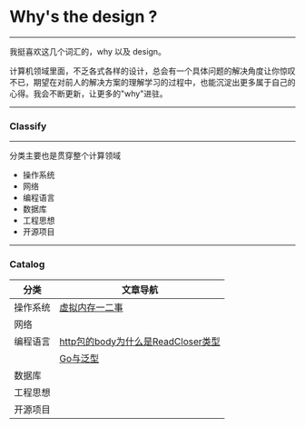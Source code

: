 # Why's the design ?

---
我挺喜欢这几个词汇的，why 以及 design。

计算机领域里面，不乏各式各样的设计，总会有一个具体问题的解决角度让你惊叹不已，期望在对前人的解决方案的理解学习的过程中，也能沉淀出更多属于自己的心得。我会不断更新，让更多的"why"进驻。

---

### Classify 

---

分类主要也是贯穿整个计算领域

+ 操作系统
+ 网络
+ 编程语言
+ 数据库
+ 工程思想
+ 开源项目

---

### Catalog

|分类|文章导航|
| ----  | ---- |
| 操作系统|[虚拟内存一二事](https://github.com/yishonfighting/why-design/blob/master/os/virtual_memory.md) |
|网络||
|编程语言|[http包的body为什么是ReadCloser类型](https://github.com/yishonfighting/why-design/blob/master/lang/read_closer.md)|
| | [Go与泛型](https://github.com/yishonfighting/why-design/blob/master/lang/go_generic.md)|
|数据库||
|工程思想||
|开源项目||